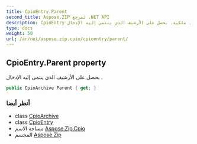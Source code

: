 ```yaml
---
title: CpioEntry.Parent
second_title: Aspose.ZIP لمرجع .NET API
description: CpioEntry ملكية. يحصل على الأرشيف الذي ينتمي إليه الإدخال .
type: docs
weight: 50
url: /ar/net/aspose.zip.cpio/cpioentry/parent/
---
```

## CpioEntry.Parent property

يحصل على الأرشيف الذي ينتمي إليه الإدخال .

```csharp
public CpioArchive Parent { get; }
```

### أنظر أيضا

* class [CpioArchive](../../cpioarchive/)
* class [CpioEntry](../)
* مساحة الاسم [Aspose.Zip.Cpio](../../cpioentry/)
* المجسم [Aspose.Zip](../../../)


